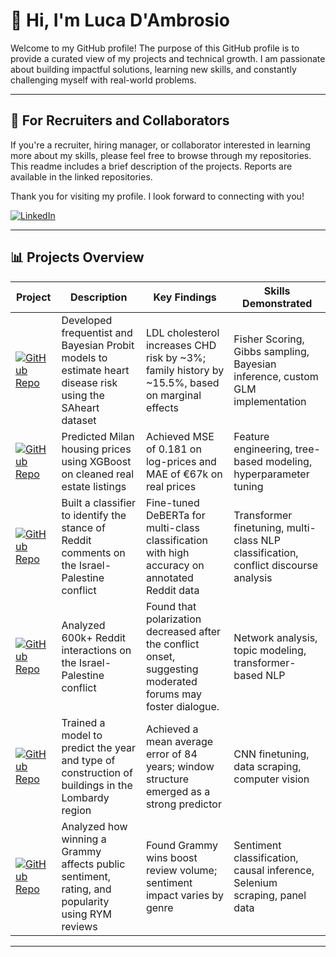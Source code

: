 # 👋 Hi, I'm Luca D'Ambrosio

Welcome to my GitHub profile!  The purpose of this GitHub profile is to provide a curated view of my projects and technical growth. 
I am passionate about building impactful solutions, learning new skills, and constantly challenging myself with real-world problems.

---

## 👀 For Recruiters and Collaborators

If you're a recruiter, hiring manager, or collaborator interested in learning more about my skills, please feel free to browse through my repositories. This readme includes a brief description of the projects. Reports are available in the linked repositories.

Thank you for visiting my profile. I look forward to connecting with you!

[![LinkedIn](https://img.shields.io/badge/LinkedIn-Profile-blue)](https://www.linkedin.com/in/luca-dambrosio-worklife)

---

## 📊 Projects Overview

| Project | Description | Key Findings | Skills Demonstrated |
|---------|-------------|--------------|----------------------|
| [![GitHub Repo](https://img.shields.io/badge/GitHub-Repo-black?logo=github)](https://github.com/luca-dambrosio/probit-heart-disease-analysis) | Developed frequentist and Bayesian Probit models to estimate heart disease risk using the SAheart dataset | LDL cholesterol increases CHD risk by ~3%; family history by ~15.5%, based on marginal effects | Fisher Scoring, Gibbs sampling, Bayesian inference, custom GLM implementation |
| [![GitHub Repo](https://img.shields.io/badge/GitHub-Repo-black?logo=github)](https://github.com/luca-dambrosio/milan-house-price-xgboost) | Predicted Milan housing prices using XGBoost on cleaned real estate listings | Achieved MSE of 0.181 on log-prices and MAE of €67k on real prices | Feature engineering, tree-based modeling, hyperparameter tuning |
| [![GitHub Repo](https://img.shields.io/badge/GitHub-Repo-black?logo=github)](https://github.com/luca-dambrosio/Israel_palestine_NLP_classifier) | Built a classifier to identify the stance of Reddit comments on the Israel-Palestine conflict | Fine-tuned DeBERTa for multi-class classification with high accuracy on annotated Reddit data | Transformer finetuning, multi-class NLP classification, conflict discourse analysis |
| [![GitHub Repo](https://img.shields.io/badge/GitHub-Repo-black?logo=github)](https://github.com/luca-dambrosio/network_analysis_israel_palestine) | Analyzed 600k+ Reddit interactions on the Israel-Palestine conflict | Found that polarization decreased after the conflict onset, suggesting moderated forums may foster dialogue. | Network analysis, topic modeling, transformer-based NLP |
| [![GitHub Repo](https://img.shields.io/badge/GitHub-Repo-black?logo=github)](https://github.com/luca-dambrosio/building-age-prediction-lombardy) | Trained a model to predict the year and type of construction of buildings in the Lombardy region | Achieved a mean average error of 84 years; window structure emerged as a strong predictor | CNN finetuning, data scraping, computer vision |
| [![GitHub Repo](https://img.shields.io/badge/GitHub-Repo-black?logo=github)](https://github.com/luca-dambrosio/grammy-impact-review-analysis) | Analyzed how winning a Grammy affects public sentiment, rating, and popularity using RYM reviews | Found Grammy wins boost review volume; sentiment impact varies by genre | Sentiment classification, causal inference, Selenium scraping, panel data |


---
